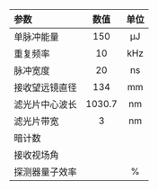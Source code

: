 |参数|数值|单位|
|:--|:--:|:--:|
|单脉冲能量|150|μJ|
|重复频率|10|kHz|
|脉冲宽度|20|ns|
|接收望远镜直径|134|mm|
|滤光片中心波长|1030.7|nm|
|滤光片带宽|3|nm|
|暗计数|||
|接收视场角|||
|探测器量子效率||%|